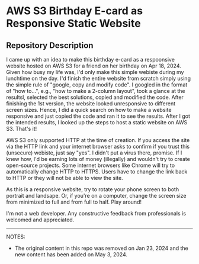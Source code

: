 # AWS S3 Birthday E-card as Responsive Static Website

## Repository Description

I came up with an idea to make this birthday e-card as a respoonsive website hosted on AWS S3 for a friend on her birthday on Apr 18, 2024. Given how busy my life was, I'd only make this simple webiste during my lunchtime on the day. I'd finish the entire website from scratch simply using the simple rule of "google, copy and modify code". I googled in the format of "how to...", e.g., "how to make a 2-column layout", took a glance at the resultsl, selected the best solutions, copied and modified the code. After finishing the 1st version, the website looked unresponsive to different screen sizes. Hence, I did a quick search on how to make a website responsive and just copied the code and ran it to see the results. After I got the intended results, I looked up the steps to host a static website on AWS S3. That's it! 

AWS S3 only supported HTTP at the time of creation. If you access the site via the HTTP link and your internet browser asks to confirm if you trust this (unsecure) webiste, just say "yes". I didn't put a virus there, promise. If I knew how, I'd be earning lots of money (illegally) and wouldn't try to create open-source projects. Some internet browsers like Chrome will try to automatically change HTTP to HTTPS. Users have to change the link back to HTTP or they will not be able to view the site. 

As this is a responsive website, try to rotate your phone screen to both portrait and landsape. Or, if you're on a computer, change the screen size from minimized to full and from full to half. Play around! 

I'm not a web developer. Any constructive feedback from professionals is welcomed and appreciated. 

---
NOTES:
- The original content in this repo was removed on Jan 23, 2024 and the new content has been added on May 3, 2024. 
